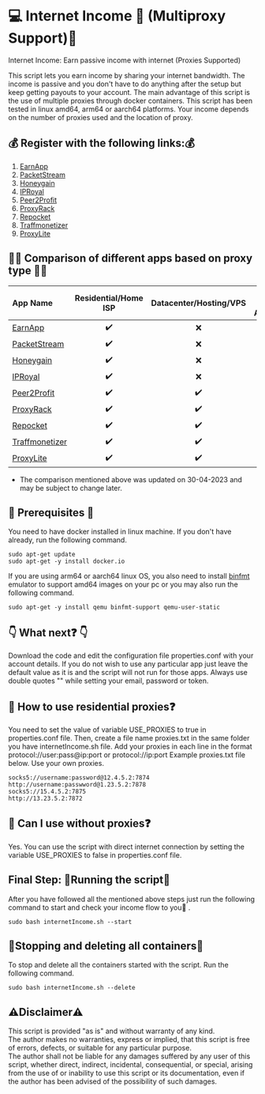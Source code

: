 # :computer:	Internet Income :money_with_wings:	(Multiproxy Support):european_castle:	
Internet Income: Earn passive income with internet (Proxies Supported)

This script lets you earn income by sharing your internet bandwidth. The income is passive and you don't have to do anything after the setup but keep getting payouts to your account.
The main advantage of this script is the use of multiple proxies through docker containers. 
This script has been tested in linux amd64, arm64 or aarch64 platforms. 
Your income depends on the number of proxies used and the location of proxy.

## :moneybag:	Register with the following links::moneybag:	

1. [EarnApp](https://earnapp.com/i/YVI34SG)  
2. [PacketStream](https://packetstream.io/?psr=4tHH)  
3. [Honeygain](https://r.honeygain.me/UBEADA3E30)  
4. [IPRoyal](https://iproyal.com/pawns?r=170182)  
5. [Peer2Profit](https://peer2profit.com/r/163956712261b9cf129932a)  
6. [ProxyRack](https://peer.proxyrack.com/ref/tqkgvytmszxtxafo30miq2dbeeauuopmmup0eklx)  
7. [Repocket](https://link.repocket.co/pV1G)  
8. [Traffmonetizer](https://traffmonetizer.com/?aff=4211)  
9. [ProxyLite](https://proxylite.ru/?r=AXLDPNX5)  

## :judge: Comparison of different apps based on proxy type :judge:	

| App Name | Residential/Home ISP | Datacenter/Hosting/VPS |Limit per Account|Devices per IP|
|  :--- |  :---: |  :---: | :---: | :---: |
| [EarnApp](https://earnapp.com/i/YVI34SG)  | :heavy_check_mark:	  | :x: | 15|1|
| [PacketStream](https://packetstream.io/?psr=4tHH)  | :heavy_check_mark:	  | :x: |No limit|1|
| [Honeygain](https://r.honeygain.me/UBEADA3E30) | :heavy_check_mark:	  | :x: |10|1|
| [IPRoyal](https://iproyal.com/pawns?r=170182)  | :heavy_check_mark:	  | :x: |No limit|1|
| [Peer2Profit](https://peer2profit.com/r/163956712261b9cf129932a)  | :heavy_check_mark:	  | :heavy_check_mark:	 | No limit|No limit|
| [ProxyRack](https://peer.proxyrack.com/ref/tqkgvytmszxtxafo30miq2dbeeauuopmmup0eklx)  | :heavy_check_mark:	  | :heavy_check_mark: |500|1|
| [Repocket](https://link.repocket.co/pV1G)  | :heavy_check_mark:	  | :heavy_check_mark: |No limit|2|
| [Traffmonetizer](https://traffmonetizer.com/?aff=4211) | :heavy_check_mark:	  | :heavy_check_mark: |No limit|No limit|
| [ProxyLite](https://proxylite.ru/?r=AXLDPNX5) | :heavy_check_mark:	  | :heavy_check_mark: |No limit|1|

* The comparison mentioned above was updated on 30-04-2023 and may be subject to change later.

## :house_with_garden:	Prerequisites :house_with_garden:	
You need to have docker installed in linux machine. If you don't have already, run the following command.
```
sudo apt-get update
sudo apt-get -y install docker.io
```
If you are using arm64 or aarch64 linux OS, you also need to install [binfmt](https://hub.docker.com/r/tonistiigi/binfmt) emulator to support amd64 images on your pc or you may also run the following command.
```
sudo apt-get -y install qemu binfmt-support qemu-user-static
```

## :point_down:	What next:question:	 :point_down:	
Download the code and edit the configuration file properties.conf with your account details.
If you do not wish to use any particular app just leave the default value as it is and the script will not run for those apps.
Always use double quotes "" while setting your email, password or token.

## :thinking:	How to use residential proxies:question:	

You need to set the value of variable USE_PROXIES to true in properties.conf file.
Then, create a file name proxies.txt in the same folder you have internetIncome.sh file.
Add your proxies in each line in the format protocol://user:pass@ip:port or protocol://ip:port
Example proxies.txt file below. Use your own proxies. 
```
socks5://username:password@12.4.5.2:7874
http://username:passwword@1.23.5.2:7878
socks5://15.4.5.2:7875
http://13.23.5.2:7872
```

## :thinking:	Can I use without proxies:question:		

Yes. You can use the script with direct internet connection by setting the variable USE_PROXIES to false in properties.conf file.


## Final Step: :runner:Running the script:runner:
After you have followed all the mentioned above steps just run the following command to start and check your income flow to you:money_mouth_face:	.
```
sudo bash internetIncome.sh --start
```
## :stop_sign:Stopping and deleting all containers:stop_sign:	
To stop and delete all the containers started with the script. Run the following command.
```
sudo bash internetIncome.sh --delete
```

## :warning:Disclaimer:warning:	
This script is provided "as is" and without warranty of any kind.  
The author makes no warranties, express or implied, that this script is free of errors, defects, or suitable for any particular purpose.  
The author shall not  be liable for any damages suffered by any user of this script, whether direct, indirect, incidental, consequential, or special, arising from the use of or inability to use this script or its documentation, even if the author has been advised of the possibility of such damages.  
